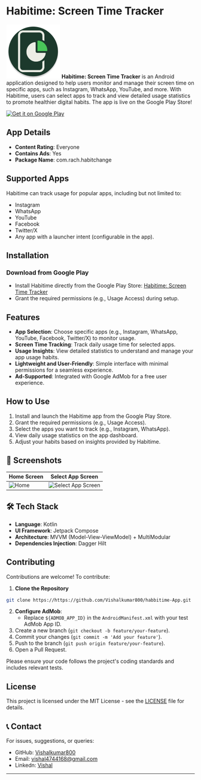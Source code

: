 # Habitime: Screen Time Tracker

![App Logo](https://github.com/Vishalkumar800/habbitime-App/blob/master/app/src/main/res/mipmap-xxhdpi/ic_launcher_round.webp) 
**Habitime: Screen Time Tracker** is an Android application designed to help users monitor and manage their screen time on specific apps, such as Instagram, WhatsApp, YouTube, and more. With Habitime, users can select apps to track and view detailed usage statistics to promote healthier digital habits. The app is live on the Google Play Store!

[![Get it on Google Play](https://play.google.com/intl/en_us/badges/static/images/badges/en_badge_web_generic.png)](https://play.google.com/store/apps/details?id=com.rach.habitchange)

## App Details

- **Content Rating**: Everyone
- **Contains Ads**: Yes
- **Package Name**: com.rach.habitchange


## Supported Apps

Habitime can track usage for popular apps, including but not limited to:
- Instagram
- WhatsApp
- YouTube
- Facebook
- Twitter/X
- Any app with a launcher intent (configurable in the app).

## Installation

### Download from Google Play
- Install Habitime directly from the Google Play Store: [Habitime: Screen Time Tracker](https://play.google.com/store/apps/details?id=com.rach.habitchange)
- Grant the required permissions (e.g., Usage Access) during setup.


## Features

- **App Selection**: Choose specific apps (e.g., Instagram, WhatsApp, YouTube, Facebook, Twitter/X) to monitor usage.
- **Screen Time Tracking**: Track daily usage time for selected apps.
- **Usage Insights**: View detailed statistics to understand and manage your app usage habits.
- **Lightweight and User-Friendly**: Simple interface with minimal permissions for a seamless experience.
- **Ad-Supported**: Integrated with Google AdMob for a free user experience.


## How to Use

1. Install and launch the Habitime app from the Google Play Store.
2. Grant the required permissions (e.g., Usage Access).
3. Select the apps you want to track (e.g., Instagram, WhatsApp).
4. View daily usage statistics on the app dashboard.
5. Adjust your habits based on insights provided by Habitime.

## 📸 Screenshots
| Home Screen | Select App Screen |
|-------------|----------------|
| ![Home](https://github.com/user-attachments/assets/d8b69a4a-857d-4214-be65-ab44260d2b13) | ![Select App Screen](https://github.com/user-attachments/assets/dfb1696a-895f-4c84-bd88-6d00bbf2af01) |

## 🛠️ Tech Stack
- **Language**: Kotlin
- **UI Framework**: Jetpack Compose
- **Architecture**: MVVM (Model-View-ViewModel) + MultiModular
- **Dependencies Injection**: Dagger Hilt


## Contributing

Contributions are welcome! To contribute:
1. **Clone the Repository**
```bash
git clone https://https://github.com/Vishalkumar800/habbitime-App.git
```
2. **Configure AdMob**:
   - Replace `${ADMOB_APP_ID}` in the `AndroidManifest.xml` with your test AdMob App ID.
3. Create a new branch (`git checkout -b feature/your-feature`).
4. Commit your changes (`git commit -m 'Add your feature'`).
5. Push to the branch (`git push origin feature/your-feature`).
6. Open a Pull Request.

Please ensure your code follows the project's coding standards and includes relevant tests.

## License

This project is licensed under the MIT License - see the [LICENSE](LICENSE) file for details.

## 📞 Contact

For issues, suggestions, or queries:
- GitHub: [Vishalkumar800](https://github.com/Vishalkumar800)
- Email: vishal4744168@gmail.com
- Linkedn: [Vishal](https://www.linkedin.com/in/vishal-vishal-514537294/)

---
